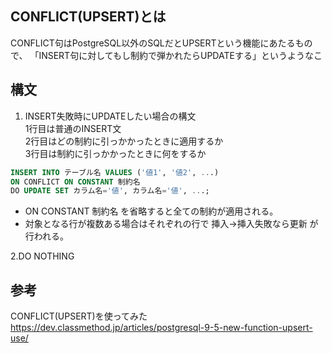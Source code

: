 ## CONFLICT(UPSERT)とは
CONFLICT句はPostgreSQL以外のSQLだとUPSERTという機能にあたるもので、
「INSERT句に対してもし制約で弾かれたらUPDATEする」というようなこ

## 構文
1. INSERT失敗時にUPDATEしたい場合の構文  
1行目は普通のINSERT文  
2行目はどの制約に引っかかったときに適用するか  
3行目は制約に引っかかったときに何をするか
```sql
INSERT INTO テーブル名 VALUES ('値1', '値2', ...)
ON CONFLICT ON CONSTANT 制約名
DO UPDATE SET カラム名='値', カラム名='値', ...;
```
- ON CONSTANT 制約名 を省略すると全ての制約が適用される。 
- 対象となる行が複数ある場合はそれぞれの行で 挿入→挿入失敗なら更新 が行われる。

2.DO NOTHING


## 参考
CONFLICT(UPSERT)を使ってみた
https://dev.classmethod.jp/articles/postgresql-9-5-new-function-upsert-use/
